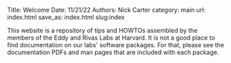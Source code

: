Title: Welcome
Date: 11/21/22
Authors: Nick Carter
category: main
url: index.html
save_as: index.html
slug:index

This website is a repository of tips and HOWTOs assembled by the members of the Eddy and Rivas Labs at Harvard.  It is not a good place to find documentation on our labs' software packages.  For that, please see the documentation PDFs and man pages that are included with each package.

